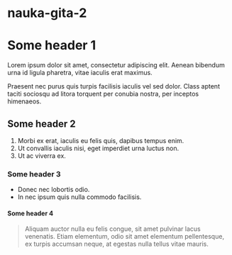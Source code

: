 # nauka-gita-2

# Some header 1

Lorem ipsum dolor sit amet, consectetur adipiscing elit. Aenean bibendum urna id ligula pharetra, vitae iaculis erat maximus.

Praesent nec purus quis turpis facilisis iaculis vel sed dolor. Class aptent taciti sociosqu ad litora torquent per conubia nostra, per inceptos himenaeos.

## Some header 2

1. Morbi ex erat, iaculis eu felis quis, dapibus tempus enim.
2. Ut convallis iaculis nisi, eget imperdiet urna luctus non.
3. Ut ac viverra ex.

### Some header 3

- Donec nec lobortis odio.
- In nec ipsum quis nulla commodo facilisis.

#### Some header 4

> Aliquam auctor nulla eu felis congue, sit amet pulvinar lacus venenatis. Etiam elementum, odio sit amet elementum pellentesque, ex turpis accumsan neque, at egestas nulla tellus vitae mauris.
